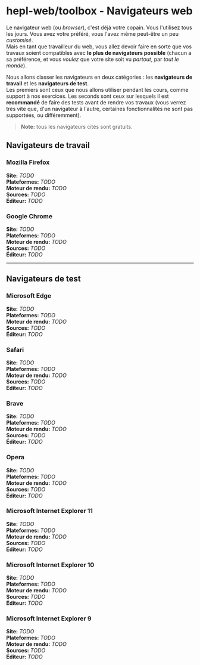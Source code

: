 # hepl-web/toolbox - Navigateurs web

Le navigateur web (ou _browser_), c'est déjà votre copain. Vous l'utilisez tous les jours. Vous avez votre préféré, vous l'avez même peut-être un peu _customisé_.  
Mais en tant que travailleur du web, vous allez devoir faire en sorte que vos travaux soient compatibles avec **le plus de navigateurs possible** (chacun a sa préférence, et vous _voulez_ que votre site soit vu _partout_, par _tout le monde_).

Nous allons classer les navigateurs en deux catégories : les **navigateurs de travail** et les **navigateurs de test**.  
Les premiers sont ceux que nous allons utiliser pendant les cours, comme support à nos exercices. Les seconds sont ceux sur lesquels il est **recommandé** de faire des tests avant de rendre vos travaux (vous verrez très vite que, d'un navigateur à l'autre, certaines fonctionnalités ne sont pas supportées, ou différemment).

> **Note:** tous les navigateurs cités sont gratuits.

## Navigateurs de travail

### Mozilla Firefox

**Site:** _TODO_  
**Plateformes:** _TODO_  
**Moteur de rendu:** _TODO_  
**Sources:** _TODO_  
**Éditeur:** _TODO_  

### Google Chrome

**Site:** _TODO_  
**Plateformes:** _TODO_  
**Moteur de rendu:** _TODO_  
**Sources:** _TODO_  
**Éditeur:** _TODO_  

* * *

## Navigateurs de test

### Microsoft Edge

**Site:** _TODO_  
**Plateformes:** _TODO_  
**Moteur de rendu:** _TODO_  
**Sources:** _TODO_  
**Éditeur:** _TODO_  

### Safari

**Site:** _TODO_  
**Plateformes:** _TODO_  
**Moteur de rendu:** _TODO_  
**Sources:** _TODO_  
**Éditeur:** _TODO_  

### Brave

**Site:** _TODO_  
**Plateformes:** _TODO_  
**Moteur de rendu:** _TODO_  
**Sources:** _TODO_  
**Éditeur:** _TODO_  

### Opera

**Site:** _TODO_  
**Plateformes:** _TODO_  
**Moteur de rendu:** _TODO_  
**Sources:** _TODO_  
**Éditeur:** _TODO_  

### Microsoft Internet Explorer 11

**Site:** _TODO_  
**Plateformes:** _TODO_  
**Moteur de rendu:** _TODO_  
**Sources:** _TODO_  
**Éditeur:** _TODO_  

### Microsoft Internet Explorer 10

**Site:** _TODO_  
**Plateformes:** _TODO_  
**Moteur de rendu:** _TODO_  
**Sources:** _TODO_  
**Éditeur:** _TODO_  

### Microsoft Internet Explorer 9

**Site:** _TODO_  
**Plateformes:** _TODO_  
**Moteur de rendu:** _TODO_  
**Sources:** _TODO_  
**Éditeur:** _TODO_  

